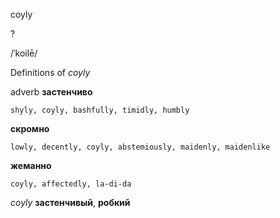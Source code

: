 coyly

?

/ˈkoilē/

Definitions of _coyly_

adverb
**застенчиво**

    shyly, coyly, bashfully, timidly, humbly
**скромно**

    lowly, decently, coyly, abstemiously, maidenly, maidenlike
**жеманно**

    coyly, affectedly, la-di-da

_coyly_
**застенчивый**, **робкий**